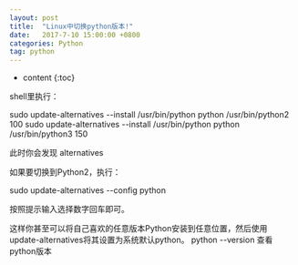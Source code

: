 ```yaml
---
layout: post
title:  "Linux中切换python版本!"
date:   2017-7-10 15:00:00 +0800
categories: Python
tag: python
---
```


* content
{:toc}




shell里执行：

sudo update-alternatives --install /usr/bin/python python /usr/bin/python2 100
sudo update-alternatives --install /usr/bin/python python /usr/bin/python3 150

此时你会发现 alternatives

如果要切换到Python2，执行：

sudo update-alternatives --config python

按照提示输入选择数字回车即可。

这样你甚至可以将自己喜欢的任意版本Python安装到任意位置，然后使用update-alternatives将其设置为系统默认python。
python --version 查看python版本

